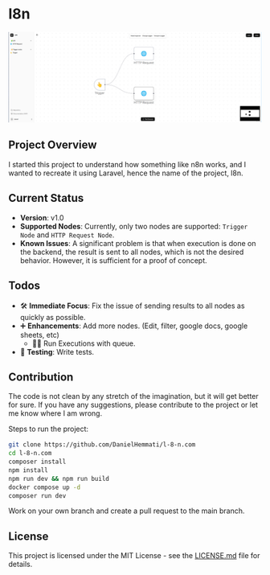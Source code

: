 # l8n

![l8n](./docs/heading.png)

## Project Overview

I started this project to understand how something like n8n works, and I wanted to recreate it using Laravel, hence the name of the project, l8n.

## Current Status

- **Version**: v1.0
- **Supported Nodes**: Currently, only two nodes are supported: `Trigger Node` and `HTTP Request Node`.
- **Known Issues**: A significant problem is that when execution is done on the backend, the result is sent to all nodes, which is not the desired behavior. However, it is sufficient for a proof of concept.

## Todos

- 🛠️ **Immediate Focus**: Fix the issue of sending results to all nodes as quickly as possible.
- ➕ **Enhancements**: Add more nodes. (Edit, filter, google docs, google sheets, etc)
  - 🏃‍♂️ Run Executions with queue.
- 🧪 **Testing**: Write tests.

## Contribution

The code is not clean by any stretch of the imagination, but it will get better for sure. If you have any suggestions, please contribute to the project or let me know where I am wrong.

Steps to run the project:

```bash
git clone https://github.com/DanielHemmati/l-8-n.com
cd l-8-n.com
composer install
npm install
npm run dev && npm run build
docker compose up -d
composer run dev
```

Work on your own branch and create a pull request to the main branch.

## License

This project is licensed under the MIT License - see the [LICENSE.md](LICENSE.md) file for details.

